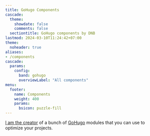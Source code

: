 ```yaml
---
title: GoHugo Components
cascade:
  theme:
    showdate: false
    comments: false
  sectiontitle: GoHugo components by DNB
lastmod: 2024-03-10T11:24:42+07:00
theme:
  noheader: true
aliases:
- /components
cascade:
  params:
    config:
      band: gohugo
      overviewLabel: "All components"
menu:
  footer:
    name: Components
    weight: 400
    params:
      bsicon: puzzle-fill
---
```


[I am the creator](https://www.youtube.com/watch?v=r2Xhlb0bRXg) of a bunch of [GoHugo](https://gohugo.io) modules that you can use to optimize your projects.

